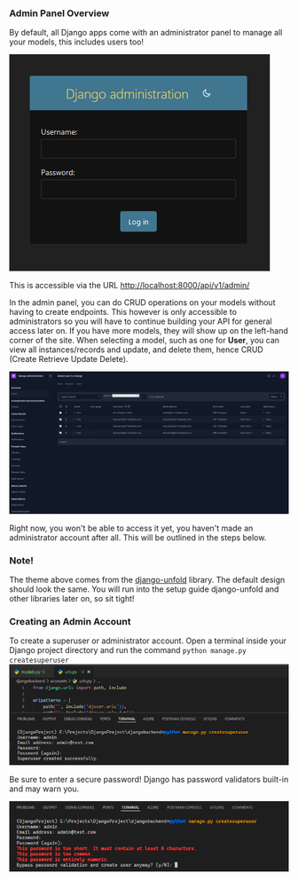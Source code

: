 ### Admin Panel Overview
By default, all Django apps come with an administrator panel to manage all your models, this includes users too!

![image.png](_resources/6%20-%20Django%20Admin/b7491027aff381ac2c193b31c11750bf_MD5.jpg)

This is accessible via the URL [http://localhost:8000/api/v1/admin/](http://localhost:8000/api/v1/admin/)

In the admin panel, you can do CRUD operations on your models without having to create endpoints. This however is only accessible to administrators so you will have to continue building your API for general access later on. If you have more models, they will show up on the left-hand corner of the site. When selecting a model, such as one for **User**, you can view all instances/records and update, and delete them, hence CRUD (Create Retrieve Update Delete).

![image.png](_resources/6%20-%20Django%20Admin/3b19af469b3157aeaa13d0ed65efa4c4_MD5.jpg)

Right now, you won't be able to access it yet, you haven't made an administrator account after all. This will be outlined in the steps below.

### Note!
The theme above comes from the [django-unfold](https://github.com/unfoldadmin/django-unfold) library. The default design should look the same. You will run into the setup guide django-unfold and other libraries later on, so sit tight!

### Creating an Admin Account  
To create a superuser or administrator account. Open a terminal inside your Django project directory and run the command `python manage.py createsuperuser`
![image.png](_resources/6%20-%20Django%20Admin/37fd4cc32b79595791c1a0596156a54b_MD5.jpg)

Be sure to enter a secure password! Django has password validators built-in and may warn you.

![image.png](_resources/6%20-%20Django%20Admin/de9dd7f7b5589adcd14eb7a5358eeaa0_MD5.jpg)